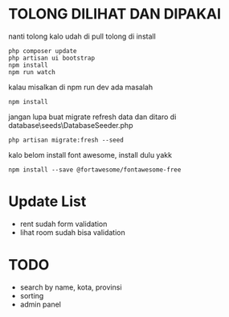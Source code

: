 # TOLONG DILIHAT DAN DIPAKAI

nanti tolong kalo udah di pull tolong di install

```
php composer update
php artisan ui bootstrap
npm install
npm run watch
```

kalau misalkan di npm run dev ada masalah
```
npm install
```

jangan lupa buat migrate refresh data dan ditaro di database\seeds\DatabaseSeeder.php
```
php artisan migrate:fresh --seed
```

kalo belom install font awesome, install dulu yakk
```
npm install --save @fortawesome/fontawesome-free
```

# Update List
- rent sudah form validation
- lihat room sudah bisa validation

# TODO
- search by name, kota, provinsi
- sorting
- admin panel
